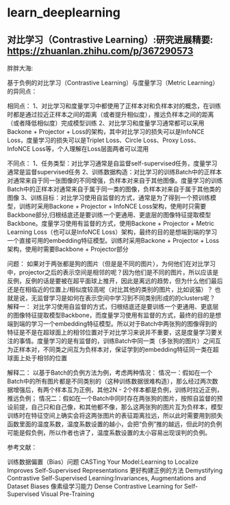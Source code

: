 # learn_deeplearning

## 对比学习（Contrastive Learning）:研究进展精要:  https://zhuanlan.zhihu.com/p/367290573

   胖胖大海:

   基于负例的对比学习（Contrastive Learning）与度量学习（Metric Learning）的异同点：

相同点：
1、对比学习和度量学习中都使用了正样本对和负样本对的概念，在训练时都是通过拉近正样本之间的距离（或者提升相似度），推远负样本之间的距离（或者降低相似度）完成模型训练
2、对比学习和度量学习通常都可以采用Backone + Projector + Loss的架构，其中对比学习的损失可以是InfoNCE Loss，度量学习的损失可以是Triplet Loss、Circle Loss、Proxy Loss、InfoNCE Loss等，个人理解在Loss层面两者可以混用

不同点：
1、任务类型：对比学习通常是自监督self-supervised任务，度量学习通常是监督supervised任务
2、训练数据构造：对比学习的训练Batch中的正样本对通常来自于同一张图像的不同增强，负样本对来自于其他图像。度量学习的训练Batch中的正样本对通常来自于属于同一类的图像，负样本对来自于属于其他类的图像
3、训练目标：对比学习使用自监督的方式，通常是为了得到一个预训练模型，训练时采用Backone + Projector + InfoNCE Loss架构，使用时只需要Backbone部分,归根结底还是要训练一个更通用、更底层的图像特征提取模型Backbone。度量学习使用有监督的方式，使用Backone + Projector + Metric Learning Loss（也可以是InfoNCE Loss）架构，最终的目的是想端到端的学习一个直接可用的embedding特征模型。训练时采用Backone + Projector + Loss架构，使用时需要Backbone + Projector部分

问题：
如果对于两张都是狗的图片（但是是不同的图片），为何他们在对比学习中，projector之后的表示空间是相邻的呢？因为他们是不同的图片，所以应该是反例，反例的话是要被在超平面球上推开，因此是离远的趋势，但为什么他们最后还是在相临近的位置上/相似度较高呢（对比其他的类别的图片，比如说猫）？ 也就是说，无监督学习是如何在表示空间中学习到不同类别形成的的clusters呢？
解释一：
对比学习使用自监督的方式，归根结底还是要训练一个更通用、更底层的图像特征提取模型Backbone，而度量学习使用有监督的方式，最终的目的是想端到端的学习一个embedding特征模型。所以对于Batch中两张狗的图像得到的特征是不是在超球面上的相邻位置对于对比学习来说并不重要，这是度量学习要关注的事情。度量学习的是有监督的，训练Batch中同一类（多张狗的图片）之间互为正样本对，不同类之间互为负样本对，保证学到的embedding特征同一类在超球面上处于相邻的位置

解释二：
以基于Batch的负例方法为例，考虑两种情况：
情况一：假如在一个Batch中的所有图片都是不同类别的（这种训练数据很难构造），那么经过两次数据增强后，有两个样本互为正例，其他2N - 2个样本都是负例，训练时拉近正例，推远负例；
情况二：假如在一个Batch中同时存在两张狗的图片，按照自监督的预设前提，自己只和自己像，和其他都不像，那么这两张狗的图片互为负样本，模型训练时在特征空间上确实会将这两张图片的表征距离拉远，所以此时需要用到损失函数里面的温度系数，温度系数设置的越小，会把“负例”推的越远，但此时的负例可能是假负例，所以作者也讲了，温度系数设置的太小容易出现误判的负例。

参考文献：

训练数据偏置（Bias）问题   CASTing Your Model:Learning to Localize Improves Self-Supervised Representations
更好构建正例的方法  Demystifying Contrastive Self-Supervised Learning:Invariances, Augmentations and Dataset Biases
像素级学习能力  Dense Contrastive Learning for Self-Supervised Visual Pre-Training

